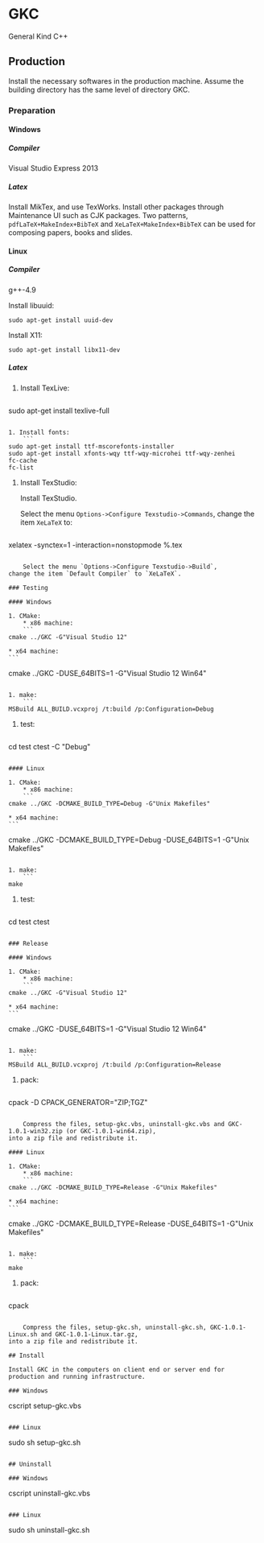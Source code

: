<!--
#
# Copyright (c) 2013, Xin YUAN, courses of Zhejiang University
# All rights reserved.
#
# This program is free software; you can redistribute it and/or
# modify it under the terms of the 2-Clause BSD License.
#
# Author contact information:
#   yxxinyuan@zju.edu.cn
#
-->

# GKC

General Kind C++

## Production

Install the necessary softwares in the production machine.
Assume the building directory has the same level of directory GKC.

### Preparation

#### Windows

##### Compiler

Visual Studio Express 2013

##### Latex

Install MikTex, and use TexWorks. Install other packages through Maintenance UI such as CJK packages.
Two patterns, `pdfLaTeX+MakeIndex+BibTeX` and `XeLaTeX+MakeIndex+BibTeX` can be used for composing
papers, books and slides.

#### Linux

##### Compiler

g++-4.9

Install libuuid:
```
sudo apt-get install uuid-dev
```

Install X11:
```
sudo apt-get install libx11-dev
```

##### Latex
1. Install TexLive:
	```
sudo apt-get install texlive-full
```

1. Install fonts:
	```
sudo apt-get install ttf-mscorefonts-installer
sudo apt-get install xfonts-wqy ttf-wqy-microhei ttf-wqy-zenhei
fc-cache
fc-list
```

1. Install TexStudio:

	Install TexStudio.

	Select the menu `Options->Configure Texstudio->Commands`,
change the item `XeLaTeX` to:
	```
xelatex -synctex=1 -interaction=nonstopmode %.tex
```

	Select the menu `Options->Configure Texstudio->Build`,
change the item `Default Compiler` to `XeLaTeX`.

### Testing

#### Windows

1. CMake:
	* x86 machine:
	```
cmake ../GKC -G"Visual Studio 12"
```

	* x64 machine:
	```
cmake ../GKC -DUSE_64BITS=1 -G"Visual Studio 12 Win64"
```

1. make:
	```
MSBuild ALL_BUILD.vcxproj /t:build /p:Configuration=Debug
```

1. test:
	```
cd test
ctest -C "Debug"
```

#### Linux

1. CMake:
	* x86 machine:
	```
cmake ../GKC -DCMAKE_BUILD_TYPE=Debug -G"Unix Makefiles"
```

	* x64 machine:
	```
cmake ../GKC -DCMAKE_BUILD_TYPE=Debug -DUSE_64BITS=1 -G"Unix Makefiles"
```

1. make:
	```
make
```

1. test:
	```
cd test
ctest
```

### Release

#### Windows

1. CMake:
	* x86 machine:
	```
cmake ../GKC -G"Visual Studio 12"
```

	* x64 machine:
	```
cmake ../GKC -DUSE_64BITS=1 -G"Visual Studio 12 Win64"
```

1. make:
	```
MSBuild ALL_BUILD.vcxproj /t:build /p:Configuration=Release
```

1. pack:
	```
cpack -D CPACK_GENERATOR="ZIP;TGZ"
```

	Compress the files, setup-gkc.vbs, uninstall-gkc.vbs and GKC-1.0.1-win32.zip (or GKC-1.0.1-win64.zip),
into a zip file and redistribute it.

#### Linux

1. CMake:
	* x86 machine:
	```
cmake ../GKC -DCMAKE_BUILD_TYPE=Release -G"Unix Makefiles"
```

	* x64 machine:
	```
cmake ../GKC -DCMAKE_BUILD_TYPE=Release -DUSE_64BITS=1 -G"Unix Makefiles"
```

1. make:
	```
make
```

1. pack:
	```
cpack
```

	Compress the files, setup-gkc.sh, uninstall-gkc.sh, GKC-1.0.1-Linux.sh and GKC-1.0.1-Linux.tar.gz,
into a zip file and redistribute it.

## Install

Install GKC in the computers on client end or server end for production and running infrastructure.

### Windows

```
cscript setup-gkc.vbs
```

### Linux

```
sudo sh setup-gkc.sh
```

## Uninstall

### Windows

```
cscript uninstall-gkc.vbs
```

### Linux

```
sudo sh uninstall-gkc.sh
```
